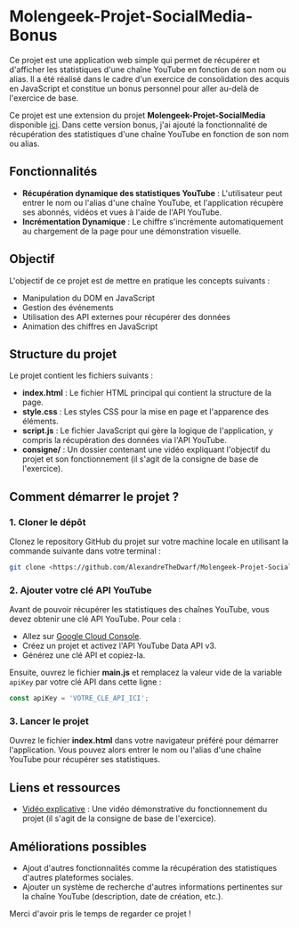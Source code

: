 # Molengeek-Projet-SocialMedia-Bonus

Ce projet est une application web simple qui permet de récupérer et d'afficher les statistiques d'une chaîne YouTube en fonction de son nom ou alias. Il a été réalisé dans le cadre d'un exercice de consolidation des acquis en JavaScript et constitue un bonus personnel pour aller au-delà de l'exercice de base.

Ce projet est une extension du projet **Molengeek-Projet-SocialMedia** disponible [ici](https://github.com/AlexandreTheDwarf/Molengeek-Projet-SocialMedia). Dans cette version bonus, j'ai ajouté la fonctionnalité de récupération des statistiques d'une chaîne YouTube en fonction de son nom ou alias.

## Fonctionnalités

- **Récupération dynamique des statistiques YouTube** : L'utilisateur peut entrer le nom ou l'alias d'une chaîne YouTube, et l'application récupère ses abonnés, vidéos et vues à l'aide de l'API YouTube.
- **Incrémentation Dynamique** : Le chiffre s'incrémente automatiquement au chargement de la page pour une démonstration visuelle.

## Objectif

L'objectif de ce projet est de mettre en pratique les concepts suivants :
- Manipulation du DOM en JavaScript
- Gestion des événements
- Utilisation des API externes pour récupérer des données
- Animation des chiffres en JavaScript

## Structure du projet

Le projet contient les fichiers suivants :
- **index.html** : Le fichier HTML principal qui contient la structure de la page.
- **style.css** : Les styles CSS pour la mise en page et l'apparence des éléments.
- **script.js** : Le fichier JavaScript qui gère la logique de l'application, y compris la récupération des données via l'API YouTube.
- **consigne/** : Un dossier contenant une vidéo expliquant l'objectif du projet et son fonctionnement (il s'agit de la consigne de base de l'exercice).

## Comment démarrer le projet ?

### 1. Cloner le dépôt

Clonez le repository GitHub du projet sur votre machine locale en utilisant la commande suivante dans votre terminal :

```bash
git clone <https://github.com/AlexandreTheDwarf/Molengeek-Projet-SocialMedia-Bonus.git>
```

### 2. Ajouter votre clé API YouTube

Avant de pouvoir récupérer les statistiques des chaînes YouTube, vous devez obtenir une clé API YouTube. Pour cela :

- Allez sur [Google Cloud Console](https://console.developers.google.com/).
- Créez un projet et activez l'API YouTube Data API v3.
- Générez une clé API et copiez-la.

Ensuite, ouvrez le fichier **main.js** et remplacez la valeur vide de la variable `apiKey` par votre clé API dans cette ligne :

```javascript
const apiKey = 'VOTRE_CLE_API_ICI';
```

### 3. Lancer le projet

Ouvrez le fichier **index.html** dans votre navigateur préféré pour démarrer l'application. Vous pouvez alors entrer le nom ou l'alias d'une chaîne YouTube pour récupérer ses statistiques.

## Liens et ressources

- [Vidéo explicative](./public/consigne/Thanatos.mov) : Une vidéo démonstrative du fonctionnement du projet (il s'agit de la consigne de base de l'exercice).

## Améliorations possibles

- Ajout d'autres fonctionnalités comme la récupération des statistiques d'autres plateformes sociales.
- Ajouter un système de recherche d'autres informations pertinentes sur la chaîne YouTube (description, date de création, etc.).

Merci d'avoir pris le temps de regarder ce projet !
